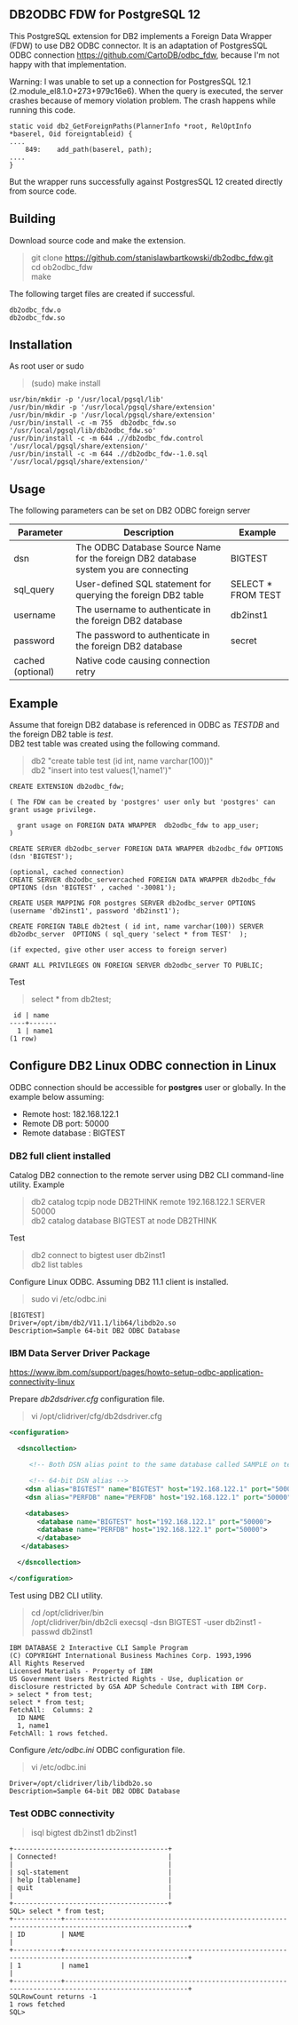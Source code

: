 ## DB2ODBC FDW for PostgreSQL 12

This PostgreSQL extension for DB2 implements a Foreign Data Wrapper (FDW) to use DB2 ODBC connector. It is an adaptation of PostgresSQL ODBC connection https://github.com/CartoDB/odbc_fdw, because I'm not happy with that implementation.

Warning: I was unable to set up a connection for PostgresSQL 12.1 (2.module_el8.1.0+273+979c16e6). When the query is executed, the server crashes because of memory violation problem. The crash happens while running this code.
```
static void db2_GetForeignPaths(PlannerInfo *root, RelOptInfo *baserel, Oid foreigntableid) {
....
    849:    add_path(baserel, path);
....    
}

```
But the wrapper runs successfully against PostgresSQL 12 created directly from source code.

## Building

Download source code and make the extension. <br>

> git clone https://github.com/stanislawbartkowski/db2odbc_fdw.git<br>
> cd ob2odbc_fdw<br>
> make<br>

The following target files are created if successful.
```
db2odbc_fdw.o
db2odbc_fdw.so
```
## Installation

As root user or sudo<br>
> (sudo) make install<br>
```
usr/bin/mkdir -p '/usr/local/pgsql/lib'
/usr/bin/mkdir -p '/usr/local/pgsql/share/extension'
/usr/bin/mkdir -p '/usr/local/pgsql/share/extension'
/usr/bin/install -c -m 755  db2odbc_fdw.so '/usr/local/pgsql/lib/db2odbc_fdw.so'
/usr/bin/install -c -m 644 .//db2odbc_fdw.control '/usr/local/pgsql/share/extension/'
/usr/bin/install -c -m 644 .//db2odbc_fdw--1.0.sql  '/usr/local/pgsql/share/extension/'
```
## Usage

The following parameters can be set on DB2 ODBC foreign server<br>

| Parameter | Description | Example
|---|---|--|
| dsn | The ODBC Database Source Name for the foreign DB2 database system you are connecting | BIGTEST
| sql_query | User-defined SQL statement for querying the foreign DB2 table | SELECT * FROM TEST
| username | The username to authenticate in the foreign DB2 database | db2inst1
| password | The password to authenticate in the foreign DB2 database | secret
| cached (optional) | Native code causing connection retry | 

## Example 
Assume that foreign DB2 database is referenced in ODBC as *TESTDB* and the foreign DB2 table is *test*.<br>
DB2 test table was created using the following command.
> db2 "create table test (id int, name varchar(100))"<br>
> db2 "insert into test values(1,'name1')"<br>

```
CREATE EXTENSION db2odbc_fdw;

( The FDW can be created by 'postgres' user only but 'postgres' can grant usage privilege.

  grant usage on FOREIGN DATA WRAPPER  db2odbc_fdw to app_user;
)

CREATE SERVER db2odbc_server FOREIGN DATA WRAPPER db2odbc_fdw OPTIONS (dsn 'BIGTEST');

(optional, cached connection)
CREATE SERVER db2odbc_servercached FOREIGN DATA WRAPPER db2odbc_fdw OPTIONS (dsn 'BIGTEST' , cached '-30081');

CREATE USER MAPPING FOR postgres SERVER db2odbc_server OPTIONS (username 'db2inst1', password 'db2inst1');

CREATE FOREIGN TABLE db2test ( id int, name varchar(100)) SERVER db2odbc_server  OPTIONS ( sql_query 'select * from TEST'  );

(if expected, give other user access to foreign server)

GRANT ALL PRIVILEGES ON FOREIGN SERVER db2odbc_server TO PUBLIC;
```
Test
> select * from db2test;<br>
```
 id | name  
----+-------
  1 | name1
(1 row)

```
## Configure DB2 Linux ODBC connection in Linux
ODBC connection should be accessible for **postgres** user or globally. In the example below assuming:<br>
* Remote host: 182.168.122.1
* Remote DB port: 50000
* Remote database : BIGTEST

### DB2 full client installed
Catalog DB2 connection to the remote server using DB2 CLI command-line utility. Example<br>

> db2 catalog tcpip node DB2THINK remote 192.168.122.1 SERVER 50000 <br>
> db2 catalog database BIGTEST at node DB2THINK<br>

Test<br>

> db2 connect to bigtest user db2inst1<br>
> db2 list tables<br>

Configure Linux ODBC. Assuming DB2 11.1 client is installed.
> sudo vi /etc/odbc.ini
```
[BIGTEST]
Driver=/opt/ibm/db2/V11.1/lib64/libdb2o.so
Description=Sample 64-bit DB2 ODBC Database

```
### IBM Data Server Driver Package

https://www.ibm.com/support/pages/howto-setup-odbc-application-connectivity-linux

Prepare *db2dsdriver.cfg* configuration file.<br>

> vi /opt/clidriver/cfg/db2dsdriver.cfg<br>
```XML
<configuration>

  <dsncollection>

     <!-- Both DSN alias point to the same database called SAMPLE on test.ibm.com:50000-->

     <!-- 64-bit DSN alias -->
    <dsn alias="BIGTEST" name="BIGTEST" host="192.168.122.1" port="50000"> </dsn>
    <dsn alias="PERFDB" name="PERFDB" host="192.168.122.1" port="50000"> </dsn>

    <databases>
       <database name="BIGTEST" host="192.168.122.1" port="50000">
       <database name="PERFDB" host="192.168.122.1" port="50000">
       </database>
   </databases>

  </dsncollection>

</configuration>

```
Test using DB2 CLI utility.
> cd /opt/clidriver/bin<br>
> /opt/clidriver/bin/db2cli execsql -dsn BIGTEST -user db2inst1 -passwd db2inst1
```
IBM DATABASE 2 Interactive CLI Sample Program
(C) COPYRIGHT International Business Machines Corp. 1993,1996
All Rights Reserved
Licensed Materials - Property of IBM
US Government Users Restricted Rights - Use, duplication or
disclosure restricted by GSA ADP Schedule Contract with IBM Corp.
> select * from test;
select * from test;
FetchAll:  Columns: 2
  ID NAME 
  1, name1
FetchAll: 1 rows fetched.
```

Configure */etc/odbc.ini* ODBC configuration file.
> vi /etc/odbc.ini<br>

```[BIGTEST]
Driver=/opt/clidriver/lib/libdb2o.so
Description=Sample 64-bit DB2 ODBC Database

```
### Test ODBC connectivity

>isql bigtest db2inst1 db2inst1<br>
```
+---------------------------------------+
| Connected!                            |
|                                       |
| sql-statement                         |
| help [tablename]                      |
| quit                                  |
|                                       |
+---------------------------------------+
SQL> select * from test;
+------------+-----------------------------------------------------------------------------------------------------+
| ID         | NAME                                                                                                |
+------------+-----------------------------------------------------------------------------------------------------+
| 1          | name1                                                                                               |
+------------+-----------------------------------------------------------------------------------------------------+
SQLRowCount returns -1
1 rows fetched
SQL> 

```
